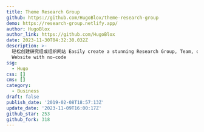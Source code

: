 ```yaml
---
title: Theme Research Group
github: https://github.com/HugoBlox/theme-research-group
demo: https://research-group.netlify.app/
author: HugoBlox
author_link: https://github.com/HugoBlox
date: 2023-11-30T04:32:30.032Z
description: >-
  轻松创建研究组或组织网站 Easily create a stunning Research Group, Team, or Business
  Website with no-code
ssg:
  - Hugo
css: []
cms: []
category:
  - Business
draft: false
publish_date: '2019-02-08T18:57:13Z'
update_date: '2023-11-09T16:00:17Z'
github_star: 253
github_fork: 318
---
```

